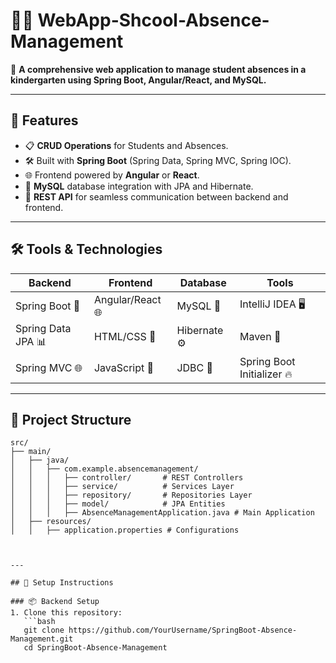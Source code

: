 # 📝✨ WebApp-Shcool-Absence-Management

🌟 **A comprehensive web application to manage student absences in a kindergarten using Spring Boot, Angular/React, and MySQL.**  

---

## 🚀 Features  
- 📋 **CRUD Operations** for Students and Absences.  
- 🛠️ Built with **Spring Boot** (Spring Data, Spring MVC, Spring IOC).  
- 🌐 Frontend powered by **Angular** or **React**.  
- 💾 **MySQL** database integration with JPA and Hibernate.  
- 📡 **REST API** for seamless communication between backend and frontend.  

---

## 🛠️ Tools & Technologies  
| Backend               | Frontend         | Database      | Tools                     |
|-----------------------|------------------|---------------|---------------------------|
| Spring Boot 🚀        | Angular/React 🌐 | MySQL 💾      | IntelliJ IDEA 🖥️         |
| Spring Data JPA 📊    | HTML/CSS 🎨      | Hibernate ⚙️ | Maven 🧰                  |
| Spring MVC 🌐         | JavaScript 🚀    | JDBC 🔗       | Spring Boot Initializer 🔥 |

---

## 📂 Project Structure  

```plaintext
src/
├── main/
│   ├── java/
│   │   ├── com.example.absencemanagement/
│   │   │   ├── controller/       # REST Controllers
│   │   │   ├── service/          # Services Layer
│   │   │   ├── repository/       # Repositories Layer
│   │   │   ├── model/            # JPA Entities
│   │   │   ├── AbsenceManagementApplication.java # Main Application
│   ├── resources/
│   │   ├── application.properties # Configurations



---

## 🎯 Setup Instructions  

### 📦 Backend Setup  
1. Clone this repository:  
   ```bash
   git clone https://github.com/YourUsername/SpringBoot-Absence-Management.git
   cd SpringBoot-Absence-Management
